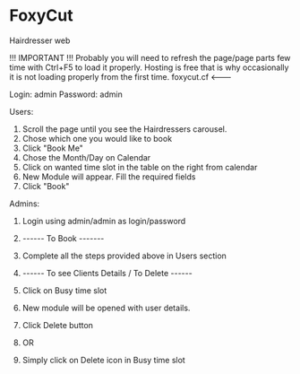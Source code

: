 # FoxyCut
Hairdresser web

!!! IMPORTANT !!!
Probably you will need to refresh the page/page parts few time with Ctrl+F5 to load it properly. Hosting is free that is why occasionally it is not loading properly from the first time.
foxycut.cf <--- 

Login: admin
Password: admin

Users: 
1. Scroll the page until you see the Hairdressers carousel.
2. Chose which one you would like to book
3. Click "Book Me"
4. Chose the Month/Day on Calendar
5. Click on wanted time slot in the table on the right from calendar
6. New Module will appear. Fill the required fields
7. Click "Book"

Admins:
1. Login using admin/admin as login/password

2. ------ To Book -------
3. Complete all the steps provided above in Users section

4. ------ To see Clients Details / To Delete ------
5. Click on Busy time slot
6. New module will be opened with user details.
7. Click Delete button
8. OR
9. Simply click on Delete icon in Busy time slot



